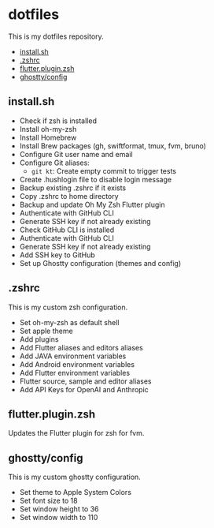 # dotfiles

This is my dotfiles repository.

- [install.sh](#install.sh)
- [.zshrc](#.zshrc)
- [flutter.plugin.zsh](#flutter.plugin.zsh)
- [ghostty/config](#ghostty/config)

## install.sh

- Check if zsh is installed
- Install oh-my-zsh
- Install Homebrew
- Install Brew packages (gh, swiftformat, tmux, fvm, bruno)
- Configure Git user name and email
- Configure Git aliases:
  - `git kt`: Create empty commit to trigger tests
- Create .hushlogin file to disable login message
- Backup existing .zshrc if it exists
- Copy .zshrc to home directory
- Backup and update Oh My Zsh Flutter plugin
- Authenticate with GitHub CLI
- Generate SSH key if not already existing
- Check GitHub CLI is installed
- Authenticate with GitHub CLI
- Generate SSH key if not already existing
- Add SSH key to GitHub
- Set up Ghostty configuration (themes and config)

## .zshrc

This is my custom zsh configuration.

- Set oh-my-zsh as default shell
- Set apple theme
- Add plugins
- Add Flutter aliases and editors aliases
- Add JAVA environment variables
- Add Android environment variables
- Add Flutter environment variables
- Flutter source, sample and editor aliases
- Add API Keys for OpenAI and Anthropic

## flutter.plugin.zsh

Updates the Flutter plugin for zsh for fvm.

## ghostty/config

This is my custom ghostty configuration.

- Set theme to Apple System Colors
- Set font size to 18
- Set window height to 36
- Set window width to 110
